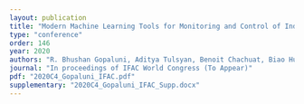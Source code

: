 ```yaml
---
layout: publication
title: "Modern Machine Learning Tools for Monitoring and Control of Industrial Processes: A Survey"
type: "conference"
order: 146
year: 2020
authors: "R. Bhushan Gopaluni, Aditya Tulsyan, Benoit Chachuat, Biao Huang, Jong Min Lee, Faraz Amjad, Seshu Kumar Damarla, Jong Woo Kim, Nathan P. Lawrence"
journal: "In proceedings of IFAC World Congress (To Appear)"
pdf: "2020C4_Gopaluni_IFAC.pdf"
supplementary: "2020C4_Gopaluni_IFAC_Supp.docx"
---
```

